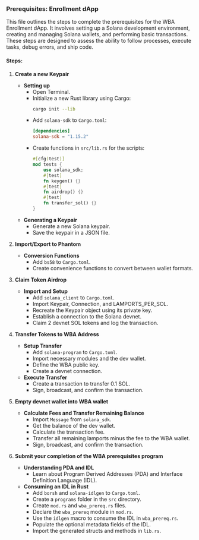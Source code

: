 ### Prerequisites: Enrollment dApp

This file outlines the steps to complete the prerequisites for the WBA Enrollment dApp. It involves setting up a Solana development environment, creating and managing Solana wallets, and performing basic transactions. These steps are designed to assess the ability to follow processes, execute tasks, debug errors, and ship code.

#### Steps:

1. **Create a new Keypair**
   - **Setting up**
     - Open Terminal.
     - Initialize a new Rust library using Cargo:
       ```sh
       cargo init --lib
       ```
     - Add `solana-sdk` to `Cargo.toml`:
       ```toml
       [dependencies]
       solana-sdk = "1.15.2"
       ```
     - Create functions in `src/lib.rs` for the scripts:
       ```rust
       #[cfg(test)]
       mod tests {
           use solana_sdk;
           #[test]
           fn keygen() {}
           #[test]
           fn airdrop() {}
           #[test]
           fn transfer_sol() {}
       }
       ```
   - **Generating a Keypair**
     - Generate a new Solana keypair.
     - Save the keypair in a JSON file.

2. **Import/Export to Phantom**
   - **Conversion Functions**
     - Add `bs58` to `Cargo.toml`.
     - Create convenience functions to convert between wallet formats.

3. **Claim Token Airdrop**
   - **Import and Setup**
     - Add `solana_client` to `Cargo.toml`.
     - Import Keypair, Connection, and LAMPORTS_PER_SOL.
     - Recreate the Keypair object using its private key.
     - Establish a connection to the Solana devnet.
     - Claim 2 devnet SOL tokens and log the transaction.

4. **Transfer Tokens to WBA Address**
   - **Setup Transfer**
     - Add `solana-program` to `Cargo.toml`.
     - Import necessary modules and the dev wallet.
     - Define the WBA public key.
     - Create a devnet connection.
   - **Execute Transfer**
     - Create a transaction to transfer 0.1 SOL.
     - Sign, broadcast, and confirm the transaction.

5. **Empty devnet wallet into WBA wallet**
   - **Calculate Fees and Transfer Remaining Balance**
     - Import `Message` from `solana_sdk`.
     - Get the balance of the dev wallet.
     - Calculate the transaction fee.
     - Transfer all remaining lamports minus the fee to the WBA wallet.
     - Sign, broadcast, and confirm the transaction.

6. **Submit your completion of the WBA prerequisites program**
   - **Understanding PDA and IDL**
     - Learn about Program Derived Addresses (PDA) and Interface Definition Language (IDL).
   - **Consuming an IDL in Rust**
     - Add `borsh` and `solana-idlgen` to `Cargo.toml`.
     - Create a `programs` folder in the `src` directory.
     - Create `mod.rs` and `wba_prereq.rs` files.
     - Declare the `wba_prereq` module in `mod.rs`.
     - Use the `idlgen` macro to consume the IDL in `wba_prereq.rs`.
     - Populate the optional metadata fields of the IDL.
     - Import the generated structs and methods in `lib.rs`.

